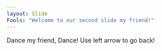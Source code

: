 ```yaml
---
layout: Slide
Fools: "Welcome to our second slide my friend!"
---
```

Dance my friend, Dance!
Use left arrow to go back!
